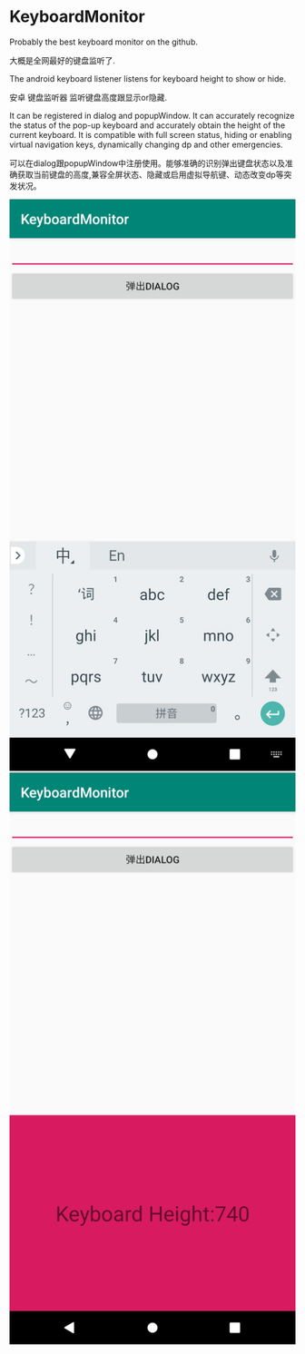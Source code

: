# KeyboardMonitor
Probably the best keyboard monitor on the github.

大概是全网最好的键盘监听了.

The android keyboard listener listens for keyboard height to show or hide.

安卓 键盘监听器 监听键盘高度跟显示or隐藏.

It can be registered in dialog and popupWindow. It can accurately recognize the status of the pop-up keyboard and accurately obtain the height of the current keyboard. It is compatible with full screen status, hiding or enabling virtual navigation keys, dynamically changing dp and other emergencies.

可以在dialog跟popupWindow中注册使用。能够准确的识别弹出键盘状态以及准确获取当前键盘的高度,兼容全屏状态、隐藏或启用虚拟导航键、动态改变dp等突发状况。

![avatar](/doc/image1.png)
![avatar](/doc/image2.png)
